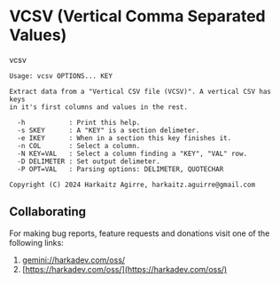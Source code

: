 VCSV (Vertical Comma Separated Values)
======================================

vcsv

    Usage: vcsv OPTIONS... KEY
    
    Extract data from a "Vertical CSV file (VCSV)". A vertical CSV has keys
    in it's first columns and values in the rest.
    
      -h           : Print this help.
      -s SKEY      : A "KEY" is a section delimeter.
      -e IKEY      : When in a section this key finishes it.
      -n COL       : Select a column.
      -N KEY=VAL   : Select a column finding a "KEY", "VAL" row.
      -D DELIMETER : Set output delimeter.
      -P OPT=VAL   : Parsing options: DELIMETER, QUOTECHAR
    
    Copyright (C) 2024 Harkaitz Agirre, harkaitz.aguirre@gmail.com

## Collaborating

For making bug reports, feature requests and donations visit
one of the following links:

1. [gemini://harkadev.com/oss/](gemini://harkadev.com/oss/)
2. [https://harkadev.com/oss/](https://harkadev.com/oss/)
